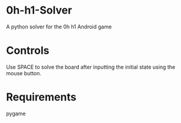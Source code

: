 # 0h-h1-Solver
A python solver for the 0h h1 Android game
# Controls
Use SPACE to solve the board after inputting the initial state using the mouse button.
# Requirements
pygame
